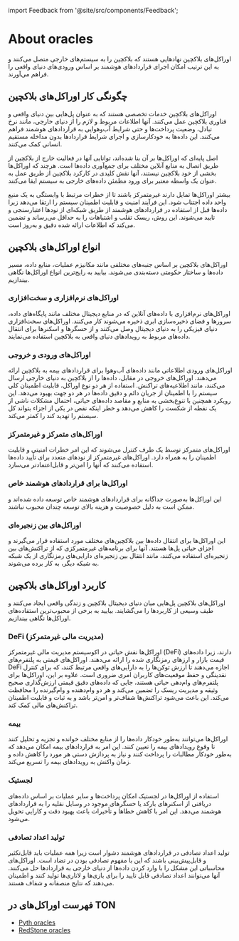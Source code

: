 import Feedback from '@site/src/components/Feedback';

# About oracles

اوراکل‌های بلاکچین نهادهایی هستند که بلاکچین را به سیستم‌های خارجی متصل می‌کنند و به این ترتیب امکان اجرای قراردادهای هوشمند بر اساس ورودی‌های دنیای واقعی را فراهم می‌آورند.

## چگونگی کار اوراکل‌های بلاکچین

اوراکل‌های بلاکچین خدمات تخصصی هستند که به عنوان پل‌هایی بین دنیای واقعی و فناوری بلاکچین عمل می‌کنند. آنها اطلاعات مربوط و لازم را از دنیای خارجی، مانند نرخ تبادل، وضعیت پرداخت‌ها و حتی شرایط آب‌وهوایی به قراردادهای هوشمند فراهم می‌کنند. این داده‌ها به خودکارسازی و اجرای شرایط قراردادها بدون مداخله مستقیم انسانی کمک می‌کنند.

اصل پایه‌ای که اوراکل‌ها بر آن بنا شده‌اند، توانایی آنها در فعالیت خارج از بلاکچین از طریق اتصال به منابع آنلاین مختلف برای جمع‌آوری داده‌ها است. هرچند که اوراکل‌ها بخشی از خود بلاکچین نیستند، آنها نقش کلیدی در کارکرد بلاکچین از طریق عمل به عنوان یک واسطه معتبر برای ورود مطمئن داده‌های خارجی به سیستم ایفا می‌کنند.

بیشتر اوراکل‌ها تمایل دارند غیرمتمرکز باشند تا از خطرات مرتبط با وابستگی به یک منبع واحد داده اجتناب شود. این فرآیند امنیت و قابلیت اطمینان سیستم را ارتقا می‌دهد زیرا داده‌ها قبل از استفاده در قراردادهای هوشمند از طریق شبکه‌ای از نودها اعتبارسنجی و تایید می‌شوند. این روش، ریسک تقلب و اشتباهات را به حداقل می‌رساند و تضمین می‌کند که اطلاعات ارائه شده دقیق و به‌روز است.

## انواع اوراکل‌های بلاکچین

اوراکل‌های بلاکچین بر اساس جنبه‌های مختلفی مانند مکانیزم عملیات، منابع داده، مسیر داده‌ها و ساختار حکومتی دسته‌بندی می‌شوند. بیایید به رایج‌ترین انواع اوراکل‌ها نگاهی بیندازیم.

### اوراکل‌های نرم‌افزاری و سخت‌افزاری

اوراکل‌های نرم‌افزاری با داده‌های آنلاین که در منابع دیجیتال مختلف مانند پایگاه‌های داده، سرورها و فضای ذخیره‌سازی ابری ذخیره می‌شوند کار می‌کنند. اوراکل‌های سخت‌افزاری دنیای فیزیکی را به دنیای دیجیتال وصل می‌کنند و از حسگرها و اسکنرها برای انتقال داده‌های مربوط به رویدادهای دنیای واقعی به بلاکچین استفاده می‌نمایند.

### اوراکل‌های ورودی و خروجی

اوراکل‌های ورودی اطلاعاتی مانند داده‌های آب‌وهوا برای قراردادهای بیمه به بلاکچین ارائه می‌دهند. اوراکل‌های خروجی در مقابل، داده‌ها را از بلاکچین به دنیای خارجی ارسال می‌کنند، مانند اطلاعیه‌های تراکنش. استفاده از هر دو نوع اوراکل، قابلیت اطمینان کلی سیستم را با اطمینان از جریان دائم و دقیق داده‌ها در هر دو جهت بهبود می‌دهد. این رویکرد همچنین با تنوع‌بخشی به منابع و مقاصد داده‌های حیاتی، احتمال مشکلات ناشی از یک نقطه از شکست را کاهش می‌دهد و خطر اینکه نقص در یکی از اجزاء بتواند کل سیستم را تهدید کند را کمتر می‌کند.

### اوراکل‌های متمرکز و غیرمتمرکز

اوراکل‌های متمرکز توسط یک طرف کنترل می‌شوند که این امر خطرات امنیتی و قابلیت اطمینان را به همراه دارد. اوراکل‌های غیرمتمرکز از نودهای متعدد برای تأیید داده‌ها استفاده می‌کنند که آنها را امن‌تر و قابل‌اعتمادتر می‌سازد.

### اوراکل‌ها برای قراردادهای هوشمند خاص

این اوراکل‌ها به‌صورت جداگانه برای قراردادهای هوشمند خاص توسعه داده شده‌اند و ممکن است به دلیل خصوصیت و هزینه بالای توسعه چندان محبوب نباشند.

### اوراکل‌های بین زنجیره‌ای

این اوراکل‌ها برای انتقال داده‌ها بین بلاکچین‌های مختلف مورد استفاده قرار می‌گیرند و اجزای حیاتی پل‌ها هستند. آنها برای برنامه‌های غیرمتمرکزی که از تراکنش‌های بین زنجیره‌ای استفاده می‌کنند، مانند انتقال بین زنجیره‌ای دارایی‌های رمزنگاری از یک شبکه به شبکه دیگر، به کار برده می‌شوند.

## کاربرد اوراکل‌های بلاکچین

اوراکل‌های بلاکچین پل‌هایی میان دنیای دیجیتال بلاکچین و زندگی واقعی ایجاد می‌کنند و طیف وسیعی از کاربردها را می‌گشایند. بیایید به برخی از محبوب‌ترین استفاده‌های اوراکل‌ها نگاهی بیندازیم.

### DeFi (مدیریت مالی غیرمتمرکز)

اوراکل‌ها نقش حیاتی در اکوسیستم مدیریت مالی غیرمتمرکز (DeFi) دارند، زیرا داده‌های قیمت بازار و ارزهای رمزنگاری شده را ارائه می‌دهند. اوراکل‌های قیمتی به پلتفرم‌های DeFi اجازه می‌دهند تا ارزش توکن‌ها را به دارایی‌های واقعی مرتبط کنند، که برای کنترل نقدینگی و حفظ موقعیت‌های کاربران امری ضروری است. علاوه بر این، اوراکل‌ها برای پلتفرم‌های وام‌دهی حیاتی هستند، جایی که داده‌های دقیق قیمتی ارزش‌گذاری صحیح وثیقه و مدیریت ریسک را تضمین می‌کند و هر دو وام‌دهنده و وام‌گیرنده را محافظت می‌کند. این باعث می‌شود تراکنش‌ها شفاف‌تر و امن‌تر باشد و به ثبات و قابلیت اطمینان تراکنش‌های مالی کمک کند.

### بیمه

اوراکل‌ها می‌توانند به‌طور خودکار داده‌ها را از منابع مختلف خوانده و تجزیه و تحلیل کنند تا وقوع رویدادهای بیمه را تعیین کنند. این امر به قراردادهای بیمه امکان می‌دهد که به‌طور خودکار مطالبات را پرداخت کنند و نیاز به پردازش دستی هر مورد را کاهش داده و زمان واکنش به رویدادهای بیمه را تسریع می‌کند.

### لجستیک

استفاده از اوراکل‌ها در لجستیک امکان پرداخت‌ها و سایر عملیات بر اساس داده‌های دریافتی از اسکنرهای بارکد یا حسگرهای موجود در وسایل نقلیه را به قراردادهای هوشمند می‌دهد. این امر با کاهش خطاها و تأخیرات باعث بهبود دقت و کارایی تحویل می‌شود.

### تولید اعداد تصادفی

تولید اعداد تصادفی در قراردادهای هوشمند دشوار است زیرا همه عملیات باید قابل‌تکثیر و قابل‌پیش‌بینی باشند که این با مفهوم تصادفی بودن در تضاد است. اوراکل‌های محاسباتی این مشکل را با وارد کردن داده‌ها از دنیای خارجی به قراردادها حل می‌کنند. آنها می‌توانند اعداد تصادفی قابل تایید را برای بازی‌ها و لاتاری‌ها تولید کنند و اطمینان می‌دهند که نتایج منصفانه و شفاف هستند.

## فهرست اوراکل‌های در TON

- [Pyth oracles](/v3/documentation/dapps/oracles/pyth)
- [RedStone oracles](/v3/documentation/dapps/oracles/red_stone)

<Feedback />

